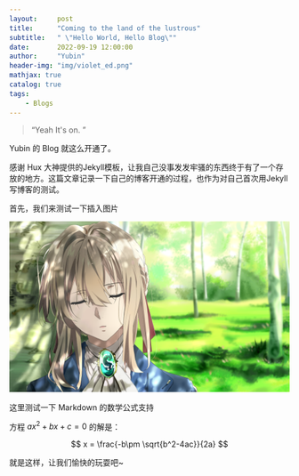 ```yaml
---
layout:     post
title:      "Coming to the land of the lustrous"
subtitle:   " \"Hello World, Hello Blog\""
date:       2022-09-19 12:00:00
author:     "Yubin"
header-img: "img/violet_ed.png"
mathjax: true
catalog: true
tags:
    - Blogs
---
```


> “Yeah It's on. ”


Yubin 的 Blog 就这么开通了。

感谢 Hux 大神提供的Jekyll模板，让我自己没事发发牢骚的东西终于有了一个存放的地方。这篇文章记录一下自己的博客开通的过程，也作为对自己首次用Jekyll写博客的测试。

首先，我们来测试一下插入图片

![Violet](/img/violet_ed.png)

这里测试一下 Markdown 的数学公式支持

方程 $ax^2 + bx+c=0$ 的解是：

$$
x = \frac{-b\pm \sqrt{b^2-4ac}}{2a}
$$

就是这样，让我们愉快的玩耍吧~
